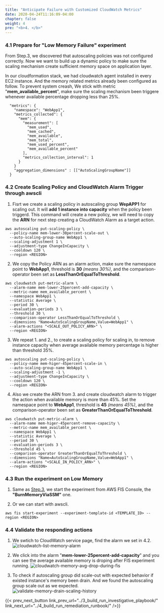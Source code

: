 ```yaml
---
title: "Anticipate Failure with Customized CloudWatch Metrics"
date: 2020-04-24T11:16:09-04:00
chapter: false
weight: 4
pre: "<b>4. </b>"
---
```




### 4.1 Prepare for "Low Memory Failure" experiment

From Step.3, we discovered that autoscaling policies was not configured correctly. Now we want to build up a dynamic policy to make sure the scaling mechanism create sufficient memory space on application layer.

In our cloudformation stack, we had cloudwatch agent installed in every EC2 instance. And the memory related metrics already been configured as follow. To prevent system creash, We stick with metric "**mem_available_percent**", make sure the scaling mechanism been triggere whenever available percentage dropping less than 25%.

```
  "metrics": {
    "namespace": "WebApp1",
    "metrics_collected": {
      "mem": {
        "measurement": [
          "mem_used",
          "mem_cached",
          "mem_available",
          "mem_total",
          "mem_used_percent",
          "mem_available_percent"
        ],
        "metrics_collection_interval": 1
      }
    }
    "aggregation_dimensions" : [["AutoScalingGroupName"]] 
  }
```                  


### 4.2 Create Scaling Policy and CloudWatch Alarm Trigger through awscli

 1. Fisrt we create a scaling policy in autoscaling group **WepAPP1** for scaling out. It will **add 1 instance into capacity** when the policy been triggerd. This command will create a new policy, we will need to copy the **ARN** for next step creating a CloudWatch Alarm as a target action.

```
aws autoscaling put-scaling-policy \
  --policy-name mem-lower-30percent-scale-out \
  --auto-scaling-group-name WebApp1 \
  --scaling-adjustment 1 \
  --adjustment-type ChangeInCapacity \
  --cooldown 120 \
  --region <REGION>
```

 2. We copy the Policy ARN as an alarm action, make sure the namespace point to **WebApp1**, threshold is **30** *(means 30%)*, and the comparison-operator been set as **LessThanOrEqualToThreshold**. 

```
aws cloudwatch put-metric-alarm \
  --alarm-name mem-lower-25percent-add-capacity \
  --metric-name mem_available_percent \
  --namespace WebApp1 \
  --statistic Average \
  --period 30 \
  --evaluation-periods 3 \
  --threshold 30 \
  --comparison-operator LessThanOrEqualToThreshold \
  --dimensions "Name=AutoScalingGroupName,Value=WebApp1" \
  --alarm-actions "<SCALE_OUT_POLICY_ARN>" \
  --region <REGION>
```

 3. We repeat 1. and 2., to create a scaling policy for scaling in, to remove instance capacity when average available memory percentage is higher than threshold 35%. 

```
aws autoscaling put-scaling-policy \
  --policy-name mem-higer-45percent-scale-in \
  --auto-scaling-group-name WebApp1 \
  --scaling-adjustment -1 \
  --adjustment-type ChangeInCapacity \
  --cooldown 120 \
  --region <REGION>
```

 4. Also we create the ARN from 3. and create cloudwatch alarm to trigger the action when available memory is more than 45%. Set the namespace point to **WebApp1**, threshold is **45** *(means 45%)*, and the comparison-operator been set as **GreaterThanOrEqualToThreshold**. 

```
aws cloudwatch put-metric-alarm \
  --alarm-name mem-higer-45percent-remove-capacity \
  --metric-name mem_available_percent \
  --namespace WebApp1 \
  --statistic Average \
  --period 30 \
  --evaluation-periods 3 \
  --threshold 45 \
  --comparison-operator GreaterThanOrEqualToThreshold \
  --dimensions "Name=AutoScalingGroupName,Value=WebApp1" \
  --alarm-actions "<SCALE_IN_POLICY_ARN>" \
  --region <REGION>
```


### 4.3 Run the experiment on Low Memory
 1. Same as [Step.3](../3_build_run_investigative_playbook/), we start the experiment from AWS FIS Console, the **"BurnMemoryViaSSM"** one.

 2. Or we can start with awscli.
```
aws fis start-experiment --experiment-template-id <TEMPLATE_ID> --region <REGION>
```

### 4.4 Validate the responding actions 

 1. We swtich to CloudWatch service page, find the alarm we set in 4.2.
![cloudwatch-list-memory-alarm](/Operations/200_Anticipate_failure_with_fault_injection_simulator/Images/session4-cloudwatch-memory-alarm.png)

 2. We click into the alarm "**mem-lower-25percent-add-capacity**" and you can see the average available memory is droping after FIS experiment running. 
![cloudwatch-memory-avg-drop-during-fis](/Operations/200_Anticipate_failure_with_fault_injection_simulator/Images/session4-cloudwatch-memory-avg-drop-during-fis.png)


 3. To check if autoscaling group did scale-out with expected behavior if existed instance's memory been drain. And we found the autoscaling group scale out as we expected.
![validate-memory-drain-scaling-history](/Operations/200_Anticipate_failure_with_fault_injection_simulator/Images/session4-validate-memory-drain-scaling-history.png)

 


{{< prev_next_button link_prev_url="../3_build_run_investigative_playbook/" link_next_url="../4_build_run_remediation_runbook/" />}}
